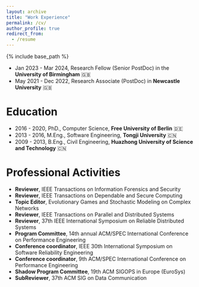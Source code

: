 ```yaml
---
layout: archive
title: "Work Experience"
permalink: /cv/
author_profile: true
redirect_from:
  - /resume
---
```


{% include base_path %}

* Jan 2023 - Mar 2024, Research Fellow (Senior PostDoc) in the **University of Birmingham** 🇬🇧
* May 2021 - Dec 2022, Research Associate (PostDoc) in **Newcastle University** 🇬🇧

Education
======
* 2016 - 2020, PhD., Computer Science, **Free University of Berlin** 🇩🇪
* 2013 - 2016, M.Eng., Software Engineering, **Tongji University** 🇨🇳
* 2009 - 2013, B.Eng.,  Civil Engineering, **Huazhong University of Science and Technology** 🇨🇳

Professional Activities
======
* **Reviewer**, IEEE Transactions on Information Forensics and Security
* **Reviewer**, IEEE Transactions on Dependable and Secure Computing 
* **Topic Editor**, Evolutionary Games and Stochastic Modeling on Complex Networks
* **Reviewer**, IEEE Transactions on Parallel and Distributed Systems
* **Reviewer**, 37th IEEE International Symposium on Reliable Distributed Systems
* **Program Committee**, 14th annual ACM/SPEC International Conference on
Performance Engineering
* **Conference coordinator**, IEEE 30th International Symposium on Software
Reliability Engineering
* **Conference coordinator**, 9th ACM/SPEC International Conference on
Performance Engineering
* **Shadow Program Committee**, 19th ACM SIGOPS in Europe (EuroSys)
* **SubReviewer**, 37th ACM SIG on Data Communication



